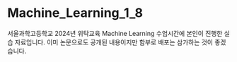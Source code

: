 # Machine_Learning_1_8
서울과학고등학교 2024년 위탁교육 Machine Learning 수업시간에 본인이 진행한 실습 자료입니다. 이미 논문으로도 공개된 내용이지만 함부로 배포는 삼가하는 것이 좋겠습니다.
